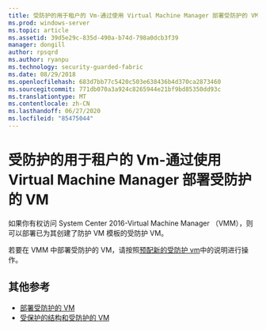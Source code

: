 ```yaml
---
title: 受防护的用于租户的 Vm-通过使用 Virtual Machine Manager 部署受防护的 VM
ms.prod: windows-server
ms.topic: article
ms.assetid: 39d5e29c-835d-490a-b74d-798a0dcb3f39
manager: dongill
author: rpsqrd
ms.author: ryanpu
ms.technology: security-guarded-fabric
ms.date: 08/29/2018
ms.openlocfilehash: 683d7bb77c5420c503e638436b4d370ca2873460
ms.sourcegitcommit: 771db070a3a924c8265944e21bf9bd85350dd93c
ms.translationtype: MT
ms.contentlocale: zh-CN
ms.lasthandoff: 06/27/2020
ms.locfileid: "85475044"
---
```

# <a name="shielded-vms-for-tenants---deploying-a-shielded-vm-by-using-virtual-machine-manager"></a>受防护的用于租户的 Vm-通过使用 Virtual Machine Manager 部署受防护的 VM

如果你有权访问 System Center 2016-Virtual Machine Manager （VMM），则可以部署已为其创建了防护 VM 模板的受防护 VM。

若要在 VMM 中部署受防护的 VM，请按照[预配新的受防护 vm](https://technet.microsoft.com/system-center-docs/vmm/scenario/guarded-vms#provision-a-new-shielded-vm)中的说明进行操作。

## <a name="additional-references"></a>其他参考

- [部署受防护的 VM](guarded-fabric-configuration-scenarios-for-shielded-vms-overview.md)
- [受保护的结构和受防护的 VM](guarded-fabric-and-shielded-vms-top-node.md)
